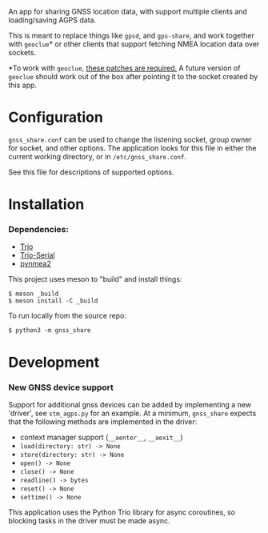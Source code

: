 An app for sharing GNSS location data, with support multiple clients and
loading/saving AGPS data.

This is meant to replace things like `gpsd`, and `gps-share`, and work together
with `geoclue`* or other clients that support fetching NMEA location data over
sockets.

*To work with `geoclue`, [these patches are required.](https://gitlab.freedesktop.org/geoclue/geoclue/-/merge_requests/79/diffs) A future version of
`geoclue` should work out of the box after pointing it to the socket created by
this app.

# Configuration

`gnss_share.conf` can be used to change the listening socket, group owner for
socket, and other options. The application looks for this file in either the
current working directory, or in `/etc/gnss_share.conf`.

See this file for descriptions of supported options.

# Installation

### Dependencies:

- [Trio](https://github.com/python-trio/trio)
- [Trio-Serial](https://github.com/joernheissler/trio-serial)
- [pynmea2](https://github.com/Knio/pynmea2)

This project uses meson to "build" and install things:

```
$ meson _build
$ meson install -C _build
```

To run locally from the source repo:

```
$ python3 -m gnss_share
```

# Development

### New GNSS device support

Support for additional gnss devices can be added by implementing a new 'driver', see `stm_agps.py` for an example.
At a minimum, `gnss_share` expects that the following methods are implemented in the driver:

- context manager support (`__aenter__`, `__aexit__`)
- `load(directory: str) -> None`
- `store(directory: str) -> None`
- `open() -> None`
- `close() -> None`
- `readline() -> bytes`
- `reset() -> None`
- `settime() -> None`

This application uses the Python Trio library for async coroutines, so blocking tasks in the driver must be made async.
